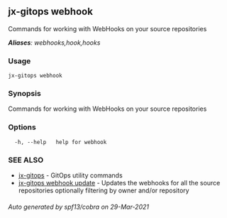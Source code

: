 ## jx-gitops webhook

Commands for working with WebHooks on your source repositories

***Aliases**: webhooks,hook,hooks*

### Usage

```
jx-gitops webhook
```

### Synopsis

Commands for working with WebHooks on your source repositories

### Options

```
  -h, --help   help for webhook
```

### SEE ALSO

* [jx-gitops](jx-gitops.md)	 - GitOps utility commands
* [jx-gitops webhook update](jx-gitops_webhook_update.md)	 - Updates the webhooks for all the source repositories optionally filtering by owner and/or repository

###### Auto generated by spf13/cobra on 29-Mar-2021
